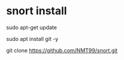 # snort install
sudo apt-get update

sudo apt install git -y 

git clone https://github.com/NMT99/snort.git
